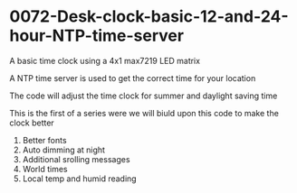 # 0072-Desk-clock-basic-12-and-24-hour-NTP-time-server

A basic time clock using a 4x1 max7219 LED matrix

A NTP time server is used to get the correct time for your location

The code will adjust the time clock for summer and daylight saving time

This is the first of a series were we will biuld upon this code to make the clock better

1. Better fonts
2. Auto dimming at night
3. Additional srolling messages
4. World times
5. Local temp and humid reading


